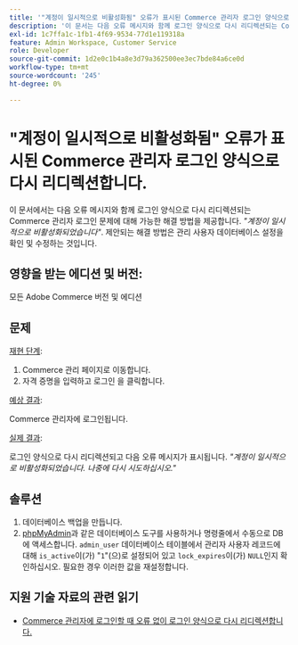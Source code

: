 ```yaml
---
title: '"계정이 일시적으로 비활성화됨" 오류가 표시된 Commerce 관리자 로그인 양식으로 다시 리디렉션합니다.'
description: '이 문서는 다음 오류 메시지와 함께 로그인 양식으로 다시 리디렉션되는 Commerce 관리자 로그인 문제에 대해 가능한 솔루션을 제공합니다. *"계정이 일시적으로 비활성화되었습니다."* 제안되는 해결 방법은 관리 사용자 데이터베이스 설정을 확인 및 수정하는 것입니다.'
exl-id: 1c7ffa1c-1fb1-4f69-9534-77d1e119318a
feature: Admin Workspace, Customer Service
role: Developer
source-git-commit: 1d2e0c1b4a8e3d79a362500ee3ec7bde84a6ce0d
workflow-type: tm+mt
source-wordcount: '245'
ht-degree: 0%

---
```


# &quot;계정이 일시적으로 비활성화됨&quot; 오류가 표시된 Commerce 관리자 로그인 양식으로 다시 리디렉션합니다.

이 문서에서는 다음 오류 메시지와 함께 로그인 양식으로 다시 리디렉션되는 Commerce 관리자 로그인 문제에 대해 가능한 해결 방법을 제공합니다. *&quot;계정이 일시적으로 비활성화되었습니다&quot;*. 제안되는 해결 방법은 관리 사용자 데이터베이스 설정을 확인 및 수정하는 것입니다.

## 영향을 받는 에디션 및 버전:

모든 Adobe Commerce 버전 및 에디션

## 문제

<u>재현 단계</u>:

1. Commerce 관리 페이지로 이동합니다.
1. 자격 증명을 입력하고 로그인 을 클릭합니다.

<u>예상 결과</u>:

Commerce 관리자에 로그인됩니다.

<u>실제 결과</u>:

로그인 양식으로 다시 리디렉션되고 다음 오류 메시지가 표시됩니다. *&quot;계정이 일시적으로 비활성화되었습니다. 나중에 다시 시도하십시오.&quot;*

## 솔루션

1. 데이터베이스 백업을 만듭니다.
1. [phpMyAdmin](https://devdocs.magento.com/guides/v2.2/install-gde/prereq/optional.html#install-optional-phpmyadmin)과 같은 데이터베이스 도구를 사용하거나 명령줄에서 수동으로 DB에 액세스합니다. `admin_user` 데이터베이스 테이블에서 관리자 사용자 레코드에 대해 `is_active`이(가) &quot;`1`&quot;(으)로 설정되어 있고 `lock_expires`이(가) `NULL`인지 확인하십시오. 필요한 경우 이러한 값을 재설정합니다.

## 지원 기술 자료의 관련 읽기

* [Commerce 관리자에 로그인할 때 오류 없이 로그인 양식으로 다시 리디렉션합니다.](/help/troubleshooting/miscellaneous/login-redirect-when-trying-to-login-to-magento-admin.md)
